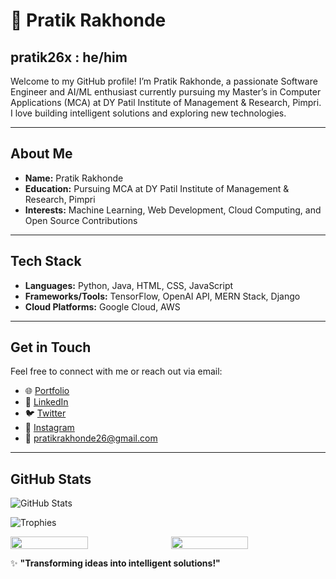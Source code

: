# 🚀 Pratik Rakhonde  
## pratik26x : he/him  

Welcome to my GitHub profile! I’m Pratik Rakhonde, a passionate Software Engineer and AI/ML enthusiast currently pursuing my Master’s in Computer Applications (MCA) at DY Patil Institute of Management & Research, Pimpri. I love building intelligent solutions and exploring new technologies.

---

## About Me

- **Name:** Pratik Rakhonde  
- **Education:** Pursuing MCA at DY Patil Institute of Management & Research, Pimpri  
- **Interests:** Machine Learning, Web Development, Cloud Computing, and Open Source Contributions  

---

## Tech Stack

- **Languages:** Python, Java, HTML, CSS, JavaScript  
- **Frameworks/Tools:** TensorFlow, OpenAI API, MERN Stack, Django  
- **Cloud Platforms:** Google Cloud, AWS  

---

## Get in Touch

Feel free to connect with me or reach out via email:

- 🌐 [Portfolio](https://pratikdevin.netlify.app)  
- 🔗 [LinkedIn](https://www.linkedin.com/in/pratik-rakhonde-952557280/)  
- 🐦 [Twitter](https://x.com/pratik26x)  
- 📸 [Instagram](https://www.instagram.com/pratik.26x/)  
- 📧 pratikrakhonde26@gmail.com  

---

## GitHub Stats

![GitHub Stats](https://github-readme-stats.vercel.app/api?username=pratik26x&show_icons=true&theme=radical)

![Trophies](https://github-profile-trophy.vercel.app/?username=pratik26x&theme=onedark)

<div style="display:flex; align-items:start;gap:.7em" >
<img style="width: 50%; "
            src="https://github-readme-stats.vercel.app/api?username=tineshnehete&show_icons=false&theme=dark&rank_icon=github&hide_border=true" > 
         <img style="width: 50%; "
            src="https://github-readme-stats.vercel.app/api/top-langs/?username=tineshnehete&&theme=dark&hide_progress=true&hide_border=true" />
            </div>

✨ **"Transforming ideas into intelligent solutions!"**
